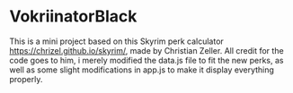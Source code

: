 # VokriinatorBlack

This is a mini project based on this Skyrim perk calculator https://chrizel.github.io/skyrim/, made by Christian Zeller. All credit for the code goes to him, i merely modified the data.js file to fit the new perks, as well as some slight modifications in app.js to make it display everything properly.
